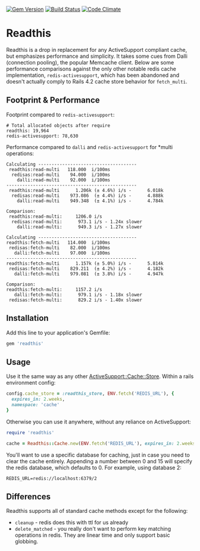 [![Gem Version](https://badge.fury.io/rb/readthis.svg)](http://badge.fury.io/rb/readthis)
[![Build Status](https://travis-ci.org/sorentwo/readthis.svg?branch=master)](https://travis-ci.org/sorentwo/readthis)
[![Code Climate](https://codeclimate.com/github/sorentwo/readthis/badges/gpa.svg)](https://codeclimate.com/github/sorentwo/readthis)

# Readthis

Readthis is a drop in replacement for any ActiveSupport compliant cache, but
emphasizes performance and simplicity. It takes some cues from Dalli (connection
pooling), the popular Memcache client. Below are some performance comparisons
against the only other notable redis cache implementation, `redis-activesupport`,
which has been abandoned and doesn't actually comply to Rails 4.2 cache store
behavior for `fetch_multi`.

## Footprint & Performance

Footprint compared to `redis-activesupport`:

```
# Total allocated objects after require
readthis: 19,964
redis-activesupport: 78,630
```

Performance compared to `dalli` and `redis-activesupport` for \*multi
operations:

```
Calculating -------------------------------------
 readthis:read-multi   118.000  i/100ms
  redisas:read-multi    94.000  i/100ms
    dalli:read-multi    92.000  i/100ms
-------------------------------------------------
 readthis:read-multi      1.206k (± 4.6%) i/s -      6.018k
  redisas:read-multi    973.086  (± 4.4%) i/s -      4.888k
    dalli:read-multi    949.348  (± 4.1%) i/s -      4.784k

Comparison:
 readthis:read-multi:     1206.0 i/s
  redisas:read-multi:      973.1 i/s - 1.24x slower
    dalli:read-multi:      949.3 i/s - 1.27x slower

Calculating -------------------------------------
readthis:fetch-multi   114.000  i/100ms
 redisas:fetch-multi    82.000  i/100ms
   dalli:fetch-multi    97.000  i/100ms
-------------------------------------------------
readthis:fetch-multi      1.157k (± 5.0%) i/s -      5.814k
 redisas:fetch-multi    829.211  (± 4.2%) i/s -      4.182k
   dalli:fetch-multi    979.081  (± 3.8%) i/s -      4.947k

Comparison:
readthis:fetch-multi:     1157.2 i/s
   dalli:fetch-multi:      979.1 i/s - 1.18x slower
 redisas:fetch-multi:      829.2 i/s - 1.40x slower
```

## Installation

Add this line to your application's Gemfile:

```ruby
gem 'readthis'
```

## Usage

Use it the same way as any other [ActiveSupport::Cache::Store][store]. Within a
rails environment config:

```ruby
config.cache_store = :readthis_store, ENV.fetch('REDIS_URL'), {
  expires_in: 2.weeks,
  namespace: 'cache'
}
```

Otherwise you can use it anywhere, without any reliance on ActiveSupport:

```ruby
require 'readthis'

cache = Readthis::Cache.new(ENV.fetch('REDIS_URL'), expires_in: 2.weeks)
```

You'll want to use a specific database for caching, just in case you need to
clear the cache entirely. Appending a number between 0 and 15 will specify the
redis database, which defaults to 0. For example, using database 2:

```
REDIS_URL=redis://localhost:6379/2
```

## Differences

Readthis supports all of standard cache methods except for the following:

* `cleanup` - redis does this with ttl for us already
* `delete_matched` - you really don't want to perform key matching operations
  in redis. They are linear time and only support basic globbing.

[store]: http://api.rubyonrails.org/classes/ActiveSupport/Cache/Store.html
